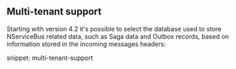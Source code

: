 ## Multi-tenant support

Starting with version 4.2 it's possible to select the database used to store NServiceBus related data, such as Saga data and Outbox records, based on information stored in the incoming messages headers:

snippet: multi-tenant-support
